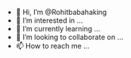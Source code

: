 - 👋 Hi, I’m @Rohitbabahaking
- 👀 I’m interested in ...
- 🌱 I’m currently learning ...
- 💞️ I’m looking to collaborate on ...
- 📫 How to reach me ...

<!---
Rohitbabahaking/Rohitbabahaking is a ✨ special ✨ repository because its `README.md` (this file) appears on your GitHub profile.
You can click the Preview link to take a look at your changes.
--->
